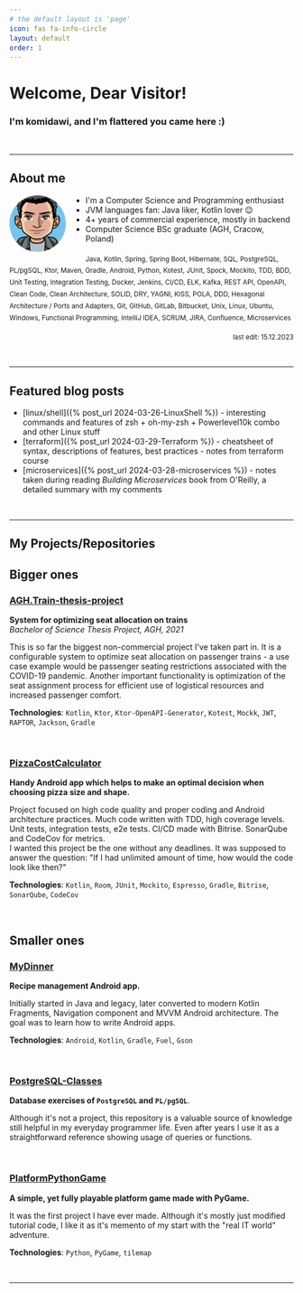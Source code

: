 ```yaml
---
# the default layout is 'page'
icon: fas fa-info-circle
layout: default
order: 1
---
```


# Welcome, Dear Visitor!

### I'm komidawi, and I'm flattered you came here :)

<br />
<hr>

## About me

<img src="/assets/img/avatar-komidawi-circle.png" width="100px" height="auto" style="float: left; margin-right: 35px;"/>

- I'm a Computer Science and Programming enthusiast
- JVM languages fan: Java liker, Kotlin lover 😉
- 4+ years of commercial experience, mostly in backend
- Computer Science BSc graduate (AGH, Cracow, Poland)

<sub>Java, Kotlin, Spring, Spring Boot, Hibernate, SQL, PostgreSQL, PL/pgSQL, Ktor, Maven, Gradle, Android, Python, Kotest, JUnit, Spock, Mockito, TDD, BDD, Unit Testing, Integration Testing, Docker, Jenkins, CI/CD, ELK, Kafka, REST API, OpenAPI, Clean Code, Clean Architecture, SOLID, DRY, YAGNI, KISS, POLA, DDD, Hexagonal Architecture / Ports and Adapters, Git, GitHub, GitLab, Bitbucket, Unix, Linux, Ubuntu, Windows, Functional Programming, IntelliJ IDEA, SCRUM, JIRA, Confluence, Microservices</sub>
<br />

<p style="text-align: right;"><sub>last edit: 15.12.2023</sub></p>
<br />

<hr>

## Featured blog posts

- [linux/shell]({% post_url 2024-03-26-LinuxShell %}) - interesting commands and features of zsh + oh-my-zsh + Powerlevel10k combo and other Linux stuff
- [terraform]({% post_url 2024-03-29-Terraform %}) - cheatsheet of syntax, descriptions of features, best practices - notes from terraform course
- [microservices]({% post_url 2024-03-28-microservices %}) - notes taken during reading _Building Microservices_ book from O'Reilly, a detailed summary with my comments

<br />
<hr>

## My Projects/Repositories

## Bigger ones

### [AGH.Train-thesis-project](https://gitlab.com/komidawi/Agh-Train)

**System for optimizing seat allocation on trains**<br />
_Bachelor of Science Thesis Project, AGH, 2021_

This is so far the biggest non-commercial project I've taken part in. It is a configurable system to optimize seat allocation on passenger trains - a use case example would be passenger seating restrictions associated with the COVID-19 pandemic. Another important functionality is optimization of the seat assignment process for efficient use of logistical resources and increased passenger comfort.<br />

**Technologies**: `Kotlin`, `Ktor`, `Ktor-OpenAPI-Generator`, `Kotest`, `Mockk`, `JWT`, `RAPTOR`, `Jackson`, `Gradle`

<br />

### [PizzaCostCalculator](https://github.com/komidawi/PizzaCostCalculator)

**Handy Android app which helps to make an optimal decision when choosing pizza size and shape.**<br />

Project focused on high code quality and proper coding and Android architecture practices. Much code written with TDD, high coverage levels. Unit tests, integration tests, e2e tests. CI/CD made with Bitrise. SonarQube and CodeCov for metrics.<br />
I wanted this project be the one without any deadlines. It was supposed to answer the question: "If I had unlimited amount of time, how would the code look like then?"<br />

**Technologies**: `Kotlin`, `Room`, `JUnit`, `Mockito`, `Espresso`, `Gradle`, `Bitrise`, `SonarQube`, `CodeCov`

<br />

## Smaller ones

### [MyDinner](https://github.com/komidawi/My-Dinner)

**Recipe management Android app.** <br />

Initially started in Java and legacy, later converted to modern Kotlin Fragments, Navigation component and MVVM Android architecture. The goal was to learn how to write Android apps.<br />

**Technologies**: `Android`, `Kotlin`, `Gradle`, `Fuel`, `Gson`

<br />

### [PostgreSQL-Classes](https://github.com/komidawi/PostgreSQL-Classes)

**Database exercises of `PostgreSQL` and `PL/pgSQL`**. <br />

Although it's not a project, this repository is a valuable source of knowledge still helpful in my everyday programmer life. Even after years I use it as a straightforward reference showing usage of queries or functions.

<br />

### [PlatformPythonGame](https://github.com/komidawi/Platform-Python-Game)

**A simple, yet fully playable platform game made with PyGame.** <br />

It was the first project I have ever made. Although it's mostly just modified tutorial code, I like it as it's memento of my start with the "real IT world" adventure.<br />

**Technologies**: `Python`, `PyGame`, `tilemap`

<br />
<hr>
